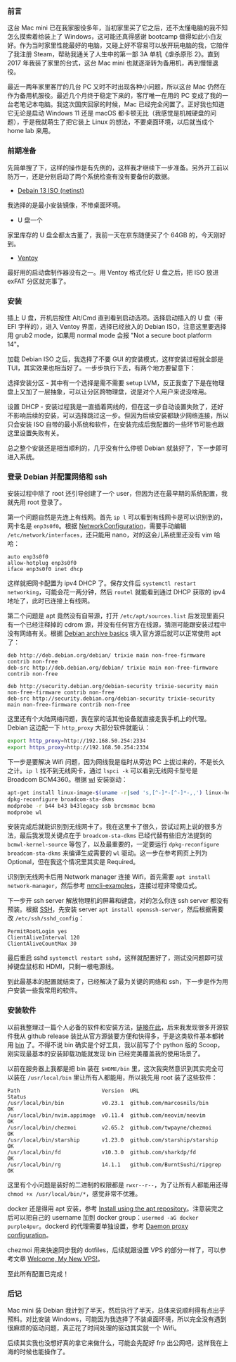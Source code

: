 ### 前言

这台 Mac mini 已在我家服役多年，当初家里买了它之后，还不太懂电脑的我不知怎么摸索着给装上了 Windows，这可能还真得感谢 bootcamp 做得如此小白友好。作为当时家里性能最好的电脑，又碰上好不容易可以放开玩电脑的我，它陪伴了我注册 Steam，帮助我通关了人生中的第一部 3A 单机《虐杀原形 2》。直到 2017 年我装了家里的台式，这台 Mac mini 也就逐渐转为备用机，再到慢慢退役。

最近一两年家里客厅的几台 PC 又时不时出现各种小问题，所以这台 Mac 仍然在作为备用机服役。最近几个月终于稳定下来的，客厅唯一在用的 PC 变成了我的一台老笔记本电脑。我这次国庆回家的时候，Mac 已经完全闲置了。正好我也知道它无论是启动 Windows 11 还是 macOS 都卡顿无比（我感觉是机械硬盘的问题），于是我就萌生了把它装上 Linux 的想法，不要桌面环境，以后就当成个 home lab 来用。

### 前期准备

先简单搜了下，这样的操作是有先例的，这样我才继续下一步准备。另外开工前以防万一，还是分别启动了两个系统检查有没有要备份的数据。

- [Debain 13 ISO (netinst)](https://www.debian.org/distrib/netinst)

我选择的是最小安装镜像，不带桌面环境。

- U 盘一个

家里库存的 U 盘全都太古董了，我前一天在京东随便买了个 64GB 的，今天刚好到。

- [Ventoy](https://github.com/ventoy/Ventoy)

最好用的启动盘制作器没有之一。用 Ventoy 格式化好 U 盘之后，把 ISO 放进 exFAT 分区就完事了。

### 安装

插上 U 盘，开机后按住 Alt/Cmd 直到看到启动选项。选择启动插入的 U 盘（带 EFI 字样的），进入 Ventoy 界面，选择已经放入的 Debian ISO，注意这里要选择用 grub2 mode，如果用 normal mode 会报 "Not a secure boot platform 14"。

加载 Debian ISO 之后，我选择了不要 GUI 的安装模式，这样安装过程就全部是 TUI，其实效果也相当好了。一步步执行下去，有两个地方要留意下：

选择安装分区 - 其中有一个选择是需不需要 setup LVM，反正我查了下是在物理盘上又加了一层抽象，可以让分区跨物理盘，说是对个人用户来说没啥用。

设置 DHCP - 安装过程我是一直插着网线的，但在这一步自动设置失败了，还好不影响后续的安装，可以选择跳过这一步。但因为后续安装都缺少网络连接，所以只会安装 ISO 自带的最小系统和软件，在安装完成后我配置的一些环节可能也跟这里设置失败有关。

总之整个安装还是相当顺利的，几乎没有什么停顿 Debian 就装好了，下一步即可进入系统。

### 登录 Debian 并配置网络和 ssh

安装过程中除了 root 还引导创建了一个 user，但因为还在最早期的系统配置，我就先用 root 登录了。

第一个问题自然是先连上有线网。首先 `ip l` 可以看到有线网卡是可以识别到的，网卡名是 `enp3s0f0`。根据 [NetworkConfiguration](https://wiki.debian.org/NetworkConfiguration)，需要手动编辑 `/etc/network/interfaces`，还只能用 nano，对的这会儿系统里还没有 vim 哈哈：

```
auto enp3s0f0
allow-hotplug enp3s0f0
iface enp3s0f0 inet dhcp
```

这样就把网卡配置为 ipv4 DHCP 了。保存文件后 `systemctl restart networking`，可能会花一两分钟，然后 `routel` 就能看到通过 DHCP 获取的 ipv4 地址了，此时已连接上有线网。

第二个问题是 apt 竟然没有自带源，打开 `/etc/apt/sources.list` 后发现里面只有一个已经注释掉的 cdrom 源，并没有任何官方在线源，猜测可能跟安装过程中没有网络有关。根据 [Debian archive basics](https://www.debian.org/doc/manuals/debian-reference/ch02.en.html#_debian_archive_basics) 填入官方源后就可以正常使用 apt 了：

```
deb http://deb.debian.org/debian/ trixie main non-free-firmware contrib non-free
deb-src http://deb.debian.org/debian/ trixie main non-free-firmware contrib non-free

deb http://security.debian.org/debian-security trixie-security main non-free-firmware contrib non-free
deb-src http://security.debian.org/debian-security trixie-security main non-free-firmware contrib non-free
```

这里还有个大陆网络问题，我在家的话其他设备就直接走我手机上的代理。Debian 这边配一下 `http_proxy` 大部分软件就能认：

```bash
export http_proxy=http://192.168.50.254:2334
export https_proxy=http://192.168.50.254:2334
```

下一步是要解决 Wifi 问题，因为网线我是临时从旁边 PC 上拔过来的，不是长久之计。`ip l` 找不到无线网卡，通过 `lspci -k` 可以看到无线网卡型号是 Broadcom BCM4360。根据 [wl](https://wiki.debian.org/wl) 安装驱动：

```bash
apt-get install linux-image-$(uname -r|sed 's,[^-]*-[^-]*-,,') linux-headers-$(uname -r|sed 's,[^-]*-[^-]*-,,') broadcom-sta-dkms
dpkg-reconfigure broadcom-sta-dkms
modprobe -r b44 b43 b43legacy ssb brcmsmac bcma
modprobe wl
```

安装完成后就能识别到无线网卡了。我在这里卡了很久，尝试过网上说的很多方法，最后我发现关键点在于 `broadcom-sta-dkms` 已经代替有些旧方法提到的 `bcmwl-kernel-source` 等包了，以及最重要的，一定要运行 `dpkg-reconfigure broadcom-sta-dkms` 来编译生成需要的 `wl` 驱动。这一步在参考网页上列为 Optional，但在我这个情况里其实是 Required。

识别到无线网卡后用 Network manager 连接 Wifi，首先需要 `apt install network-manager`，然后参考 [nmcli-examples](https://manpages.debian.org/trixie/network-manager/nmcli-examples.7.en.html)，连接过程非常傻瓜式。

下一步开 ssh server 解放物理机的屏幕和键盘，对的怎么你连 ssh server 都没有预装。根据 [SSH](https://wiki.debian.org/SSH)，先安装 server `apt install openssh-server`，然后根据需要改 `/etc/ssh/sshd_config`：

```
PermitRootLogin yes
ClientAliveInterval 120
ClientAliveCountMax 30
```

最后重启 sshd `systemctl restart sshd`，这样就配置好了，测试没问题即可拔掉键盘鼠标和 HDMI，只剩一根电源线。

到此最基本的配置就结束了，已经解决了最为关键的网络和 ssh，下一步是作为用户安装一些我常用的软件。

### 安装软件

以前我整理过一篇个人必备的软件和安装方法，[链接在此](/post/14.html)，后来我发现很多开源软件我从 github release 装比从官方源装要方便和快得多，于是这类软件基本都转用 [bin](https://github.com/marcosnils/bin) 了。不得不说 bin 确实是个好工具，我以前写了个 python 版的 Scoop，刚实现最基本的安装卸载功能就发现 bin 已经完美覆盖我的使用场景了。

以前在服务器上我都是把 bin 装在 `$HOME/bin` 里，这次我突然意识到其实完全可以装在 `/usr/local/bin` 里让所有人都能用，所以我先用 root 装了这些软件：

```
Path                          Version  URL                            Status
/usr/local/bin/bin            v0.23.1  github.com/marcosnils/bin      OK
/usr/local/bin/nvim.appimage  v0.11.4  github.com/neovim/neovim       OK
/usr/local/bin/chezmoi        v2.65.2  github.com/twpayne/chezmoi     OK
/usr/local/bin/starship       v1.23.0  github.com/starship/starship   OK
/usr/local/bin/fd             v10.3.0  github.com/sharkdp/fd          OK
/usr/local/bin/rg             14.1.1   github.com/BurntSushi/ripgrep  OK
```

这里有个小问题是装好的二进制的权限都是 `rwxr--r--`，为了让所有人都能用还得 `chmod +x /usr/local/bin/*`，感觉非常不优雅。

docker 还是得用 apt 安装，参考 [Install using the apt repository](https://docs.docker.com/engine/install/debian/#install-using-the-repository)。注意装完之后可以把自己的 username 加到 docker group：`usermod -aG docker purple4pur`。dockerd 的代理需要单独设置，参考 [Daemon proxy configuration](https://docs.docker.com/engine/daemon/proxy/)。

chezmoi 用来快速同步我的 dotfiles，后续就跟设置 VPS 的部分一样了，可以参考文章 [Welcome, My New VPS!](/post/16.html)。

至此所有配置已完成！

### 后记

Mac mini 装 Debian 我计划了半天，然后执行了半天，总体来说顺利得有点出乎预料。对比安装 Windows，可能因为我选择了不装桌面环境，所以完全没有遇到很麻烦的驱动问题，真正花了时间处理的驱动其实就一个 Wifi。

后续其实我也没想好真的拿它来做什么，可能会先配好 frp 出公网吧，这样我在上海的时候也能操作了。